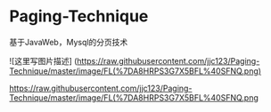 # Paging-Technique
基于JavaWeb，Mysql的分页技术

![这里写图片描述]
(https://raw.githubusercontent.com/jjc123/Paging-Technique/master/image/FL(%7DA8HRPS3G7X5BFL%40SFNQ.png)

https://raw.githubusercontent.com/jjc123/Paging-Technique/master/image/FL(%7DA8HRPS3G7X5BFL%40SFNQ.png
